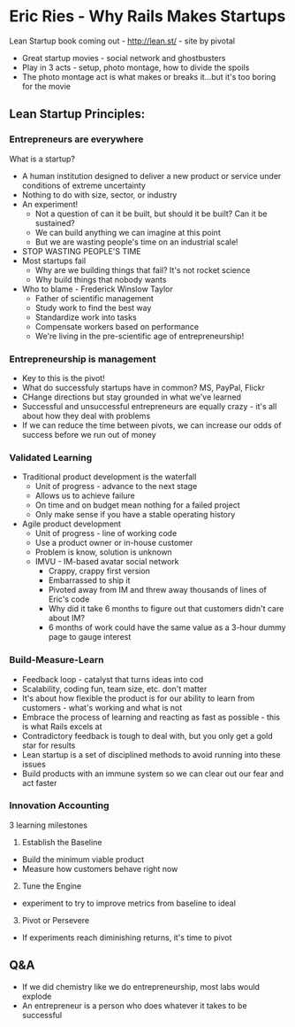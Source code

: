 # Eric Ries - Why Rails Makes Startups

Lean Startup book coming out - http://lean.st/ - site by pivotal

- Great startup movies - social network and ghostbusters
- Play in 3 acts - setup, photo montage, how to divide the spoils
- The photo montage act is what makes or breaks it...but it's too boring for the movie

## Lean Startup Principles:

### Entrepreneurs are everywhere
What is a startup?
- A human institution designed to deliver a new product or service under conditions of extreme uncertainty 
- Nothing to do with size, sector, or industry
- An experiment!
  - Not a question of can it be built, but should it be built?  Can it be sustained?
  - We can build anything we can imagine at this point
  - But we are wasting people's time on an industrial scale!
- STOP WASTING PEOPLE'S TIME
- Most startups fail
  - Why are we building things that fail?  It's not rocket science
  - Why build things that nobody wants
- Who to blame - Frederick Winslow Taylor
  - Father of scientific management
  - Study work to find the best way
  - Standardize work into tasks
  - Compensate workers based on performance
  - We're living in the pre-scientific age of entrepreneurship!
  
### Entrepreneurship is management
- Key to this is the pivot!
- What do successfuly startups have in common?  MS, PayPal, Flickr
- CHange directions but stay grounded in what we've learned
- Successful and unsuccessful entrepreneurs are equally crazy - it's all about how they deal with problems
- If we can reduce the time between pivots, we can increase our odds of success before we run out of money

### Validated Learning
- Traditional product development is the waterfall
  - Unit of progress - advance to the next stage
  - Allows us to achieve failure
  - On time and on budget mean nothing for a failed project
  - Only make sense if you have a stable operating history
- Agile product development
  - Unit of progress - line of working code
  - Use a product owner or in-house customer
  - Problem is know, solution is unknown
  - IMVU - IM-based avatar social network
    - Crappy, crappy first version
    - Embarrassed to ship it
    - Pivoted away from IM and threw away thousands of lines of Eric's code
    - Why did it take 6 months to figure out that customers didn't care about IM?
    - 6 months of work could have the same value as a 3-hour dummy page to gauge interest

### Build-Measure-Learn
- Feedback loop - catalyst that turns ideas into cod
- Scalability, coding fun, team size, etc. don't matter
- It's about how flexible the product is for our ability to learn from customers - what's working and what is not
- Embrace the process of learning and reacting as fast as possible - this is what Rails excels at
- Contradictory feedback is tough to deal with, but you only get a gold star for results
- Lean startup is a set of disciplined methods to avoid running into these issues
- Build products with an immune system so we can clear out our fear and act faster

### Innovation Accounting
3 learning milestones
1. Establish the Baseline
  - Build the minimum viable product
  - Measure how customers behave right now
2. Tune the Engine
  - experiment to try to improve metrics from baseline to ideal
3. Pivot or Persevere

- If experiments reach diminishing returns, it's time to pivot
  
## Q&A
- If we did chemistry like we do entrepreneurship, most labs would explode
- An entrepreneur is a person who does whatever it takes to be successful